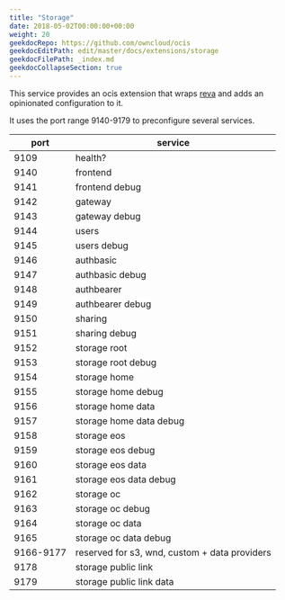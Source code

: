```yaml
---
title: "Storage"
date: 2018-05-02T00:00:00+00:00
weight: 20
geekdocRepo: https://github.com/owncloud/ocis
geekdocEditPath: edit/master/docs/extensions/storage
geekdocFilePath: _index.md
geekdocCollapseSection: true
---
```


This service provides an ocis extension that wraps [reva](https://github.com/cs3org/reva/) and adds an opinionated configuration to it.

It uses the port range 9140-9179 to preconfigure several services.

| port      | service                                       |
|-----------|-----------------------------------------------|
| 9109      | health?                                       |
| 9140      | frontend                                      |
| 9141      | frontend debug                                |
| 9142      | gateway                                       |
| 9143      | gateway debug                                 |
| 9144      | users                                         |
| 9145      | users debug                                   |
| 9146      | authbasic                                     |
| 9147      | authbasic debug                               |
| 9148      | authbearer                                    |
| 9149      | authbearer debug                              |
| 9150      | sharing                                       |
| 9151      | sharing debug                                 |
| 9152      | storage root                                  |
| 9153      | storage root debug                            |
| 9154      | storage home                                  |
| 9155      | storage home debug                            |
| 9156      | storage home data                             |
| 9157      | storage home data debug                       |
| 9158      | storage eos                                   |
| 9159      | storage eos debug                             |
| 9160      | storage eos data                              |
| 9161      | storage eos data debug                        |
| 9162      | storage oc                                    |
| 9163      | storage oc debug                              |
| 9164      | storage oc data                               |
| 9165      | storage oc data debug                         |
| 9166-9177 | reserved for s3, wnd, custom + data providers |
| 9178      | storage public link                           |
| 9179      | storage public link data                      |